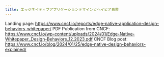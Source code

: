 ```yaml
---
title: エッジネイティブアプリケーションデザインビヘイビア白書
---
```

Landing page: https://www.cncf.io/reports/edge-native-application-design-behaviors-whitepaper/
PDF Publication from CNCF: https://www.cncf.io/wp-content/uploads/2024/01/Edge-Native-Whitepaper_Design-Behaviors_12.2023.pdf
CNCF Blog post: https://www.cncf.io/blog/2024/01/25/edge-native-design-behaviors-explained/
